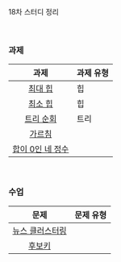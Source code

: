 18차 스터디 정리

<br />

### 과제
|과제|과제 유형|
|:--:|:-------|
|[최대 힙](https://www.acmicpc.net/problem/11279)|힙|
|[최소 힙](https://www.acmicpc.net/problem/1927)|힙|
|[트리 순회](https://www.acmicpc.net/problem/1991)|트리|
|[가르침](https://www.acmicpc.net/problem/1062)||
|[합이 0인 네 정수](https://www.acmicpc.net/problem/7453)||

<br />

### 수업
|문제|문제 유형|
|:--:|:-------|
|[뉴스 클러스터링](https://programmers.co.kr/learn/courses/30/lessons/17677)||
|[후보키](https://programmers.co.kr/learn/courses/30/lessons/42890)||
